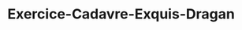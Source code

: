# Exercice-Cadavre-Exquis-Dragan
<html>
<head>
<title>Mon histoire</h1>
</head>
<body>
<h1>Mon histoire</h1>
<<<<<<< HEAD
<p>hello test</p>
<p>test</p>
<p>test</p>
</body>
</html>
=======
hello test
test
test
test oussama
>>>>>>> oussama

hallo. Dop Here
